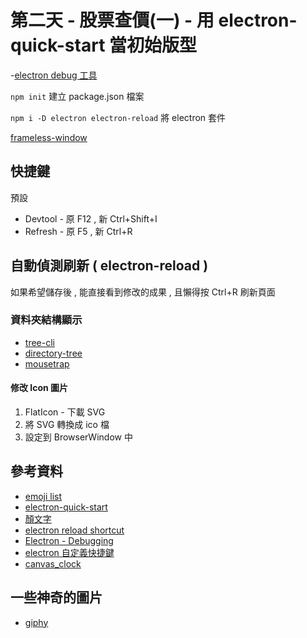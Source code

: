 # 第二天 - 股票查價(一) - 用 electron-quick-start 當初始版型

-[electron debug 工具](https://github.com/electron-userland/devtron)

`npm init` 建立 package.json 檔案

`npm i -D electron electron-reload` 將 electron 套件

[frameless-window](https://www.electronjs.org/docs/api/frameless-window)

## 快捷鍵

預設

- Devtool - 原 F12 , 新 Ctrl+Shift+I
- Refresh - 原 F5 , 新 Ctrl+R

## 自動偵測刷新 ( electron-reload )

如果希望儲存後 , 能直接看到修改的成果 , 且懶得按 Ctrl+R 刷新頁面

### 資料夾結構顯示
- [tree-cli](https://www.npmjs.com/package/tree-cli)
- [directory-tree](https://www.npmjs.com/package/directory-tree)
- [mousetrap](https://github.com/ccampbell/mousetrap)

#### 修改 Icon 圖片

1. FlatIcon - 下載 SVG
2. 將 SVG 轉換成 ico 檔
3. 設定到 BrowserWindow 中

## 參考資料 
- [emoji list](https://getemoji.com/)
- [electron-quick-start](https://github.com/electron/electron-quick-start)
- [顏文字](https://honeygal.pixnet.net/blog/post/32779199-%E8%BD%89%E9%8C%84::%E8%A1%A8%E6%83%85%E7%AC%A6%E8%99%9F-%E9%A1%8F%E6%96%87%E5%AD%97)
- [electron reload shortcut](https://github.com/electron/electron/issues/11895)
- [Electron - Debugging](https://www.tutorialspoint.com/electron/electron_debugging.htm)
- [electron 自定義快捷鍵](https://www.electronjs.org/docs/tutorial/keyboard-shortcuts)
- [canvas_clock](https://www.w3schools.com/graphics/canvas_clock_start.asp)

## 一些神奇的圖片
- [giphy](https://giphy.com/search/infinite)
